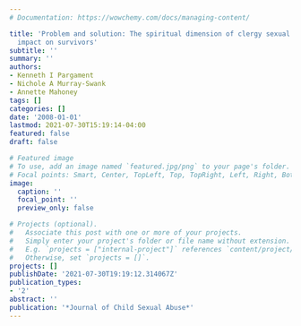 ```yaml
---
# Documentation: https://wowchemy.com/docs/managing-content/

title: 'Problem and solution: The spiritual dimension of clergy sexual abuse and its
  impact on survivors'
subtitle: ''
summary: ''
authors:
- Kenneth I Pargament
- Nichole A Murray-Swank
- Annette Mahoney
tags: []
categories: []
date: '2008-01-01'
lastmod: 2021-07-30T15:19:14-04:00
featured: false
draft: false

# Featured image
# To use, add an image named `featured.jpg/png` to your page's folder.
# Focal points: Smart, Center, TopLeft, Top, TopRight, Left, Right, BottomLeft, Bottom, BottomRight.
image:
  caption: ''
  focal_point: ''
  preview_only: false

# Projects (optional).
#   Associate this post with one or more of your projects.
#   Simply enter your project's folder or file name without extension.
#   E.g. `projects = ["internal-project"]` references `content/project/deep-learning/index.md`.
#   Otherwise, set `projects = []`.
projects: []
publishDate: '2021-07-30T19:19:12.314067Z'
publication_types:
- '2'
abstract: ''
publication: '*Journal of Child Sexual Abuse*'
---
```

